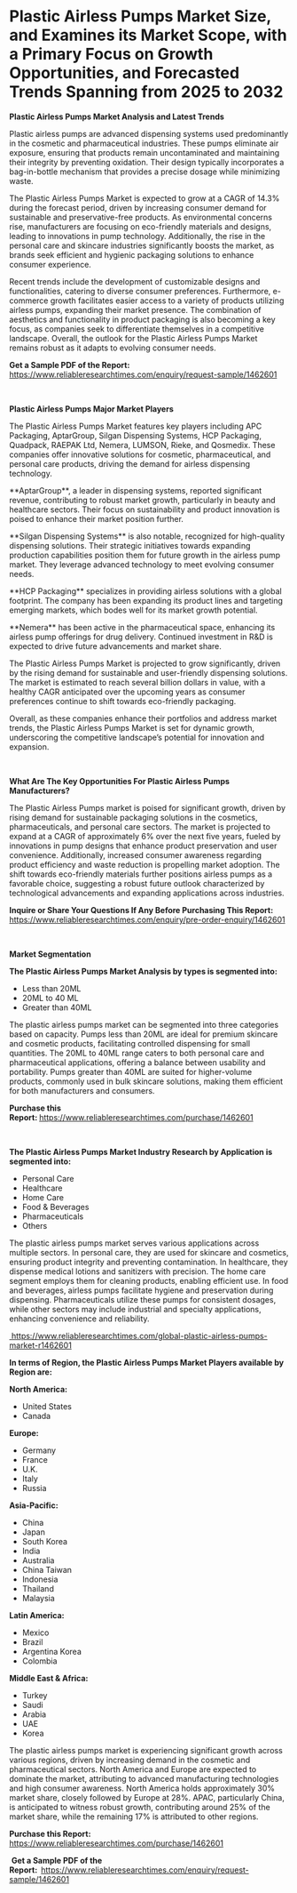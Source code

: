 <p><h1>Plastic Airless Pumps Market Size, and Examines its Market Scope, with a Primary Focus on Growth Opportunities, and Forecasted Trends Spanning from 2025 to 2032</h1></p><p><strong>Plastic Airless Pumps Market Analysis and Latest Trends</strong></p>
<p><p>Plastic airless pumps are advanced dispensing systems used predominantly in the cosmetic and pharmaceutical industries. These pumps eliminate air exposure, ensuring that products remain uncontaminated and maintaining their integrity by preventing oxidation. Their design typically incorporates a bag-in-bottle mechanism that provides a precise dosage while minimizing waste.</p><p>The Plastic Airless Pumps Market is expected to grow at a CAGR of 14.3% during the forecast period, driven by increasing consumer demand for sustainable and preservative-free products. As environmental concerns rise, manufacturers are focusing on eco-friendly materials and designs, leading to innovations in pump technology. Additionally, the rise in the personal care and skincare industries significantly boosts the market, as brands seek efficient and hygienic packaging solutions to enhance consumer experience.</p><p>Recent trends include the development of customizable designs and functionalities, catering to diverse consumer preferences. Furthermore, e-commerce growth facilitates easier access to a variety of products utilizing airless pumps, expanding their market presence. The combination of aesthetics and functionality in product packaging is also becoming a key focus, as companies seek to differentiate themselves in a competitive landscape. Overall, the outlook for the Plastic Airless Pumps Market remains robust as it adapts to evolving consumer needs.</p></p>
<p><strong>Get a Sample PDF of the Report:&nbsp;</strong> <a href="https://www.reliableresearchtimes.com/enquiry/request-sample/1462601?utm_campaign=2464&utm_medium=2&utm_source=Github&utm_content=ia&utm_term=14042025&utm_id=plastic-airless-pumps">https://www.reliableresearchtimes.com/enquiry/request-sample/1462601</a></p>
<p>&nbsp;</p>
<p><strong>Plastic Airless Pumps Major Market Players</strong></p>
<p><p>The Plastic Airless Pumps Market features key players including APC Packaging, AptarGroup, Silgan Dispensing Systems, HCP Packaging, Quadpack, RAEPAK Ltd, Nemera, LUMSON, Rieke, and Qosmedix. These companies offer innovative solutions for cosmetic, pharmaceutical, and personal care products, driving the demand for airless dispensing technology.</p><p>**AptarGroup**, a leader in dispensing systems, reported significant revenue, contributing to robust market growth, particularly in beauty and healthcare sectors. Their focus on sustainability and product innovation is poised to enhance their market position further.</p><p>**Silgan Dispensing Systems** is also notable, recognized for high-quality dispensing solutions. Their strategic initiatives towards expanding production capabilities position them for future growth in the airless pump market. They leverage advanced technology to meet evolving consumer needs.</p><p>**HCP Packaging** specializes in providing airless solutions with a global footprint. The company has been expanding its product lines and targeting emerging markets, which bodes well for its market growth potential.</p><p>**Nemera** has been active in the pharmaceutical space, enhancing its airless pump offerings for drug delivery. Continued investment in R&D is expected to drive future advancements and market share.</p><p>The Plastic Airless Pumps Market is projected to grow significantly, driven by the rising demand for sustainable and user-friendly dispensing solutions. The market is estimated to reach several billion dollars in value, with a healthy CAGR anticipated over the upcoming years as consumer preferences continue to shift towards eco-friendly packaging.</p><p>Overall, as these companies enhance their portfolios and address market trends, the Plastic Airless Pumps Market is set for dynamic growth, underscoring the competitive landscape’s potential for innovation and expansion.</p></p>
<p>&nbsp;</p>
<p><strong>What Are The Key Opportunities For Plastic Airless Pumps Manufacturers?</strong></p>
<p><p>The Plastic Airless Pumps market is poised for significant growth, driven by rising demand for sustainable packaging solutions in the cosmetics, pharmaceuticals, and personal care sectors. The market is projected to expand at a CAGR of approximately 6% over the next five years, fueled by innovations in pump designs that enhance product preservation and user convenience. Additionally, increased consumer awareness regarding product efficiency and waste reduction is propelling market adoption. The shift towards eco-friendly materials further positions airless pumps as a favorable choice, suggesting a robust future outlook characterized by technological advancements and expanding applications across industries.</p></p>
<p><strong>Inquire or Share Your Questions If Any Before Purchasing This Report:</strong> <a href="https://www.reliableresearchtimes.com/enquiry/pre-order-enquiry/1462601?utm_campaign=2464&utm_medium=2&utm_source=Github&utm_content=ia&utm_term=14042025&utm_id=plastic-airless-pumps">https://www.reliableresearchtimes.com/enquiry/pre-order-enquiry/1462601</a></p>
<p>&nbsp;</p>
<p><strong>Market Segmentation</strong></p>
<p><strong>The Plastic Airless Pumps Market Analysis by types is segmented into:</strong></p>
<p><ul><li>Less than 20ML</li><li>20ML to 40 ML</li><li>Greater than 40ML</li></ul></p>
<p><p>The plastic airless pumps market can be segmented into three categories based on capacity. Pumps less than 20ML are ideal for premium skincare and cosmetic products, facilitating controlled dispensing for small quantities. The 20ML to 40ML range caters to both personal care and pharmaceutical applications, offering a balance between usability and portability. Pumps greater than 40ML are suited for higher-volume products, commonly used in bulk skincare solutions, making them efficient for both manufacturers and consumers.</p></p>
<p><strong>Purchase this Report:&nbsp;</strong><a href="https://www.reliableresearchtimes.com/purchase/1462601?utm_campaign=2464&utm_medium=2&utm_source=Github&utm_content=ia&utm_term=14042025&utm_id=plastic-airless-pumps">https://www.reliableresearchtimes.com/purchase/1462601</a></p>
<p>&nbsp;</p>
<p><strong>The Plastic Airless Pumps Market Industry Research by Application is segmented into:</strong></p>
<p><ul><li>Personal Care</li><li>Healthcare</li><li>Home Care</li><li>Food & Beverages</li><li>Pharmaceuticals</li><li>Others</li></ul></p>
<p><p>The plastic airless pumps market serves various applications across multiple sectors. In personal care, they are used for skincare and cosmetics, ensuring product integrity and preventing contamination. In healthcare, they dispense medical lotions and sanitizers with precision. The home care segment employs them for cleaning products, enabling efficient use. In food and beverages, airless pumps facilitate hygiene and preservation during dispensing. Pharmaceuticals utilize these pumps for consistent dosages, while other sectors may include industrial and specialty applications, enhancing convenience and reliability.</p></p>
<p><a href="https://www.reliableresearchtimes.com/global-plastic-airless-pumps-market-r1462601?utm_campaign=2464&utm_medium=2&utm_source=Github&utm_content=ia&utm_term=14042025&utm_id=plastic-airless-pumps">&nbsp;https://www.reliableresearchtimes.com/global-plastic-airless-pumps-market-r1462601</a></p>
<p><strong>In terms of Region, the Plastic Airless Pumps Market Players available by Region are:</strong></p>
<p>
    <p> <strong> North America: </strong>
        <ul>
            <li>United States</li>
            <li>Canada</li>
        </ul>
        </p> 
    <p> <strong> Europe: </strong>
        <ul>
            <li>Germany</li>
            <li>France</li>
            <li>U.K.</li>
            <li>Italy</li>
            <li>Russia</li>
        </ul>
        </p> 
    <p> <strong> Asia-Pacific: </strong>
        <ul>
            <li>China</li>
            <li>Japan</li>
            <li>South Korea</li>
            <li>India</li>
            <li>Australia</li>
            <li>China Taiwan</li>
            <li>Indonesia</li>
            <li>Thailand</li>
            <li>Malaysia</li>
        </ul>
        </p> 
    <p> <strong> Latin America: </strong>
        <ul>
            <li>Mexico</li>
            <li>Brazil</li>
            <li>Argentina Korea</li>
            <li>Colombia</li>
        </ul>
        </p> 
    <p> <strong> Middle East & Africa: </strong>
        <ul>
            <li>Turkey</li>
            <li>Saudi</li>
            <li>Arabia</li>
            <li>UAE</li>
            <li>Korea</li>
        </ul>
    </p>
    </p>
<p><p>The plastic airless pumps market is experiencing significant growth across various regions, driven by increasing demand in the cosmetic and pharmaceutical sectors. North America and Europe are expected to dominate the market, attributing to advanced manufacturing technologies and high consumer awareness. North America holds approximately 30% market share, closely followed by Europe at 28%. APAC, particularly China, is anticipated to witness robust growth, contributing around 25% of the market share, while the remaining 17% is attributed to other regions.</p></p>
<p><strong>Purchase this Report: </strong><a href="https://www.reliableresearchtimes.com/purchase/1462601?utm_campaign=2464&utm_medium=2&utm_source=Github&utm_content=ia&utm_term=14042025&utm_id=plastic-airless-pumps">https://www.reliableresearchtimes.com/purchase/1462601</a></p>
<p>&nbsp;<strong>Get a Sample PDF of the Report:&nbsp;&nbsp;</strong><a href="https://www.reliableresearchtimes.com/enquiry/request-sample/1462601?utm_campaign=2464&utm_medium=2&utm_source=Github&utm_content=ia&utm_term=14042025&utm_id=plastic-airless-pumps">https://www.reliableresearchtimes.com/enquiry/request-sample/1462601</a></p>
<p><strong></strong></p>
<p><p></p><p></p><p></p></p>